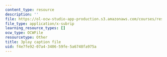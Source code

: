 ```yaml
---
content_type: resource
description: ''
file: https://ol-ocw-studio-app-production.s3.amazonaws.com/courses/res-8-007-cosmic-origin-of-the-chemical-elements-fall-2019/f4e7fe9207a4340659fe5a6748fa975a_zqXBZ81bWOc.srt
file_type: application/x-subrip
learning_resource_types: []
ocw_type: OCWFile
resourcetype: Other
title: 3play caption file
uid: f4e7fe92-07a4-3406-59fe-5a6748fa975a
---
```

